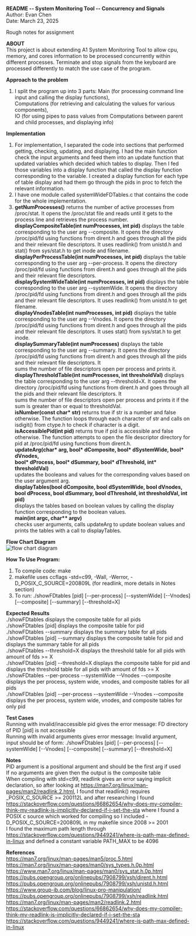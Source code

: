 __README -- System Monitoring Tool -- Concurrency and Signals__ <br />
Author: Evan Chen <br />
Date: March 23, 2025 <br />

Rough notes for assignment <br />



__ABOUT__ <br />
This project is about extending A1 System Monitoring Tool to allow cpu, memory, and cores information to be processed concurrently
within different processes. Terminate and stop signals from the keyboard are processed differently to match the use case of the program.

__Approach to the problem__ <br />
1. I split the program up into 3 parts: Main (for processing command line input and calling the display functions), <br />
Computations (for retrieving and calculating the values for various components), <br />
IO (for using pipes to pass values from Computations between parent and child processes, and displaying info)

__Implementation__ <br />
1. For implementation, I separated the code into sections that performed getting, checking, updating, and displaying.
   I had the main function check the input arguments and feed them into an update function that updated variables
   which decided which tables to display. Then I fed those variables into a display function that called the display function
   corresponding to the variable. I created a display function for each type of table display and had them go through the pids
   in proc to fetch the relevant information.
2. I have one module called systemWideFDTables.c that contains the code for the whole implementation.
3. __getNumProcesses()__ returns the number of active processes from /proc/stat. It opens the /proc/stat file and reads
   until it gets to the process line and retrieves the process number. <br />
   __displayCompositeTable(int numProcesses, int pid)__ displays the table corresponding to the user arg --composite. It opens
   the directory /proc/pid/fd using functions from dirent.h and goes through all the pids and their relevant file descriptors. It uses          readlink() from unistd.h and stat() from sys/stat.h to get inode and filename. <br />
   __displayPerProcessTable(int numProcesses, int pid)__ displays the table corresponding to the user arg --per-process. It opens
   the directory /proc/pid/fd using functions from dirent.h and goes through all the pids and their relevant file descriptors. <br />
   __displaySystemWideTable(int numProcesses, int pid)__ displays the table corresponding to the user arg --systemWide. It opens
   the directory /proc/pid/fd using functions from dirent.h and goes through all the pids and their relevant file descriptors. It uses          readlink() from unistd.h to get filename. <br />
   __displayVnodesTable(int numProcesses, int pid)__ displays the table corresponding to the user arg --Vnodes. It opens
   the directory /proc/pid/fd using functions from dirent.h and goes through all the pids and their relevant file descriptors. It uses          stat() from sys/stat.h to get inode. <br />
   __displaySummaryTable(int numProcesses)__ displays the table corresponding to the user arg --summary. It opens
   the directory /proc/pid/fd using functions from dirent.h and goes through all the pids and their relevant file descriptors. It        
   sums the number of file descriptors open per process and prints it. <br />
   __displayThresholdTable(int numProcesses, int thresholdVal)__ displays the table corresponding to the user arg --threshold=X. It opens
   the directory /proc/pid/fd using functions from dirent.h and goes through all the pids and their relevant file descriptors. It        
   sums the number of file descriptors open per process and prints it if the sum is greater than or equal to thresholdVal. <br />
   __isNumber(const char* str)__ returns true if str is a number and false otherwise. The function loops through each character of str
   and calls on isdigit() from ctype.h to check if character is a digit. <br />
   __isAccessiblePid(int pid)__ returns true if pid is accessible and false otherwise. The function attempts to open the file descriptor
   directory for pid at /proc/pid/fd using functions from dirent.h. <br />
   __updateArg(char* arg, bool* dComposite, bool* dSystemWide, bool* dVnodes, <br />
		bool* dProcess, bool* dSummary, bool* dThreshold, int* thresholdVal)__ <br />
   updates the booleans and values for the corresponding values based on the user argument arg. <br />
   __displayTables(bool dComposite, bool dSystemWide, bool dVnodes, <br />
      bool dProcess, bool dSummary, bool dThreshold, int thresholdVal, int pid)__ <br />
   displays the tables based on boolean values by calling the display function corresponding to the boolean values. <br />
   __main(int argc, char** argv)__ <br />
   checks user arguments, calls updateArg to update boolean values and prints the tables with a call to displayTables. <br />

__Flow Chart Diagram__ <br />
![flow chart diagram](https://github.com/user-attachments/assets/a6032db5-2fbc-4034-8f6b-cd91cdf866bf)

__How To Use Program:__ <br />
1. To compile code: make <br />
2. makefile uses ccflags -std=c99, -Wall, -Werror, -D_POSIX_C_SOURCE=200809L (for readlink, more details in Notes section) <br />
3. To run: ./showFDtables [pid] [--per-process] [--systemWide] [--Vnodes] [--composite] [--summary] [--threshold=X] <br />

__Expected Results__ <br />
./showFDtables displays the composite table for all pids <br />
./showFDtables [pid] displays the composite table for pid <br />
./showFDtables --summary displays the summary table for all pids <br />
./showFDtables [pid] --summary displays the composite table for pid and displays the summary table for all pids <br />
./showFDtables --threshold=X displays the threshold table for all pids with amount of fds >= X <br />
./showFDtables [pid] --threshold=X displays the composite table for pid and displays the threshold table for all pids with amount of fds >= X <br />
./showFDtables --per-process --systemWide --Vnodes --composite displays the per process, system wide, vnodes, and composite tables for all pids <br />
./showFDtables [pid] --per-process --systemWide --Vnodes --composite displays the per process, system wide, vnodes, and composite tables for only pid <br />

__Test Cases__ <br />
Running with invalid/inaccessible pid gives the error message: FD directory of PID [pid] is not accessible <br />
Running with invalid arguments gives error message: Invalid argument, input should be of form: ./showFDtables [pid] [--per-process] [--systemWide] [--Vnodes] [--composite] [--summary] [--threshold=X] <br />

__Notes__ <br />
PID argument is a positional argument and should be the first arg if used <br />
If no arguments are given then the output is the composite table <br />
When compiling with std=c99, readlink gives an error saying implicit declaration, so after looking at https://man7.org/linux/man-pages/man2/readlink.2.html, I found that readlink() requires _POSIX_C_SOURCE >= 200112L and after researching I found https://stackoverflow.com/questions/66862654/why-does-my-compiler-think-my-readlink-is-implicitly-declared-if-i-set-the-sta where I found a POSIX c source which worked for compiling so I included -D_POSIX_C_SOURCE=200809L in my makefile since 2008 >= 2001 <br />
I found the maximum path length through https://stackoverflow.com/questions/9449241/where-is-path-max-defined-in-linux and
defined a constant variable PATH_MAX to be 4096 <br />

__References__ <br />
https://man7.org/linux/man-pages/man5/proc.5.html <br />
https://man7.org/linux/man-pages/man0/sys_types.h.0p.html <br />
https://www.man7.org/linux/man-pages/man0/sys_stat.h.0p.html <br />
https://pubs.opengroup.org/onlinepubs/7908799/xsh/dirent.h.html <br />
https://pubs.opengroup.org/onlinepubs/7908799/xsh/unistd.h.html <br />
https://www.group-ib.com/blog/linux-pro-manipulation/ <br />
https://pubs.opengroup.org/onlinepubs/7908799/xsh/readlink.html <br />
https://man7.org/linux/man-pages/man2/readlink.2.html <br />
https://stackoverflow.com/questions/66862654/why-does-my-compiler-think-my-readlink-is-implicitly-declared-if-i-set-the-sta <br />
https://stackoverflow.com/questions/9449241/where-is-path-max-defined-in-linux <br />
